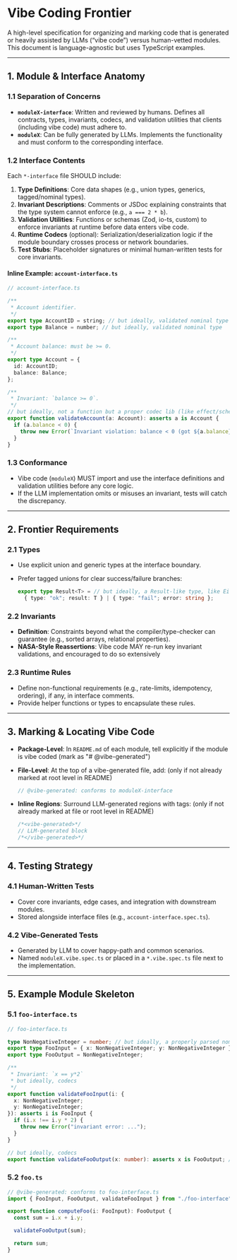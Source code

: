 # Vibe Coding Frontier

A high-level specification for organizing and marking code that is generated or heavily assisted by LLMs (“vibe code”) versus human-vetted modules. This document is language-agnostic but uses TypeScript examples.

---

## 1. Module & Interface Anatomy

### 1.1 Separation of Concerns

- **`moduleX-interface`**: Written and reviewed by humans. Defines all contracts, types, invariants, codecs, and validation utilities that clients (including vibe code) must adhere to.
- **`moduleX`**: Can be fully generated by LLMs. Implements the functionality and must conform to the corresponding interface.

### 1.2 Interface Contents

Each `*-interface` file SHOULD include:

1. **Type Definitions**: Core data shapes (e.g., union types, generics, tagged/nominal types).
2. **Invariant Descriptions**: Comments or JSDoc explaining constraints that the type system cannot enforce (e.g., `a === 2 * b`).
3. **Validation Utilities**: Functions or schemas (Zod, io-ts, custom) to enforce invariants at runtime before data enters vibe code.
4. **Runtime Codecs** (optional): Serialization/deserialization logic if the module boundary crosses process or network boundaries.
5. **Test Stubs**: Placeholder signatures or minimal human-written tests for core invariants.

#### Inline Example: `account-interface.ts`

```ts
// account-interface.ts

/**
 * Account identifier.
 */
export type AccountID = string; // but ideally, validated nominal type
export type Balance = number; // but ideally, validated nominal type

/**
 * Account balance: must be >= 0.
 */
export type Account = {
  id: AccountID;
  balance: Balance;
};

/**
 * Invariant: `balance >= 0`.
 */
// but ideally, not a function but a proper codec lib (like effect/schema)
export function validateAccount(a: Account): asserts a is Account {
  if (a.balance < 0) {
    throw new Error(`Invariant violation: balance < 0 (got ${a.balance})`);
  }
}
```

### 1.3 Conformance

- Vibe code (`moduleX`) MUST import and use the interface definitions and validation utilities before any core logic.
- If the LLM implementation omits or misuses an invariant, tests will catch the discrepancy.

---

## 2. Frontier Requirements

### 2.1 Types

- Use explicit union and generic types at the interface boundary.
- Prefer tagged unions for clear success/failure branches:

  ```ts
  export type Result<T> = // but ideally, a Result-like type, like Either, from one of libraries (e.g. Effect)
    { type: "ok"; result: T } | { type: "fail"; error: string };
  ```

### 2.2 Invariants

- **Definition**: Constraints beyond what the compiler/type-checker can guarantee (e.g., sorted arrays, relational properties).
- **NASA-Style Reassertions**: Vibe code MAY re-run key invariant validations, and encouraged to do so extensively

### 2.3 Runtime Rules

- Define non-functional requirements (e.g., rate-limits, idempotency, ordering), if any, in interface comments.
- Provide helper functions or types to encapsulate these rules.

---

## 3. Marking & Locating Vibe Code

- **Package-Level**: In `README.md` of each module, tell explicitly if the module is vibe coded (mark as "# @vibe-generated")
- **File-Level**: At the top of a vibe-generated file, add: (only if not already marked at root level in README)

  ```ts
  // @vibe-generated: conforms to moduleX-interface
  ```

- **Inline Regions**: Surround LLM-generated regions with tags: (only if not already marked at file or root level in README)

  ```ts
  /*<vibe-generated>*/
  // LLM-generated block
  /*</vibe-generated>*/
  ```

---

## 4. Testing Strategy

### 4.1 Human-Written Tests

- Cover core invariants, edge cases, and integration with downstream modules.
- Stored alongside interface files (e.g., `account-interface.spec.ts`).

### 4.2 Vibe-Generated Tests

- Generated by LLM to cover happy-path and common scenarios.
- Named `moduleX.vibe.spec.ts` or placed in a `*.vibe.spec.ts` file next to the implementation.

---

## 5. Example Module Skeleton

### 5.1 `foo-interface.ts`

```ts
// foo-interface.ts

type NonNegativeInteger = number; // but ideally, a properly parsed nominal type that is never floaty or never negative
export type FooInput = { x: NonNegativeInteger; y: NonNegativeInteger };
export type FooOutput = NonNegativeInteger;

/**
 * Invariant: `x == y*2`
 * but ideally, codecs
 */
export function validateFooInput(i: {
  x: NonNegativeInteger;
  y: NonNegativeInteger;
}): asserts i is FooInput {
  if (i.x !== i.y * 2) {
    throw new Error("invariant error: ...");
  }
}

// but ideally, codecs
export function validateFooOutput(x: number): asserts x is FooOutput; // ...
```

### 5.2 `foo.ts`

```ts
// @vibe-generated: conforms to foo-interface.ts
import { FooInput, FooOutput, validateFooInput } from "./foo-interface";

export function computeFoo(i: FooInput): FooOutput {
  const sum = i.x + i.y;

  validateFooOutput(sum);

  return sum;
}
```
